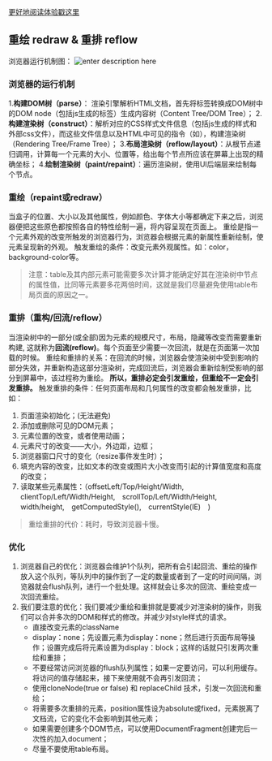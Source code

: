 [更好地阅读体验戳这里](https://gershonv.github.io/2018/07/10/%E9%87%8D%E6%8E%92%E5%92%8C%E9%87%8D%E7%BB%98/)

## 重绘 redraw & 重排 reflow
浏览器运行机制图：
![enter description here](http://pbj98r3fm.bkt.clouddn.com/%E6%B5%8F%E8%A7%88%E5%99%A8%E8%BF%90%E8%A1%8C%E6%9C%BA%E5%88%B6.png)

### 浏览器的运行机制

 1.**构建DOM树（parse）**： 渲染引擎解析HTML文档，首先将标签转换成DOM树中的DOM node（包括js生成的标签）生成内容树（Content Tree/DOM Tree）；
 2.**构建渲染树（construct）**：解析对应的CSS样式文件信息（包括js生成的样式和外部css文件），而这些文件信息以及HTML中可见的指令（如<b></b>），构建渲染树（Rendering Tree/Frame Tree）；
 3.**布局渲染树（reflow/layout）**：从根节点递归调用，计算每一个元素的大小、位置等，给出每个节点所应该在屏幕上出现的精确坐标；
 4.**绘制渲染树（paint/repaint）**：遍历渲染树，使用UI后端层来绘制每个节点。
 
 ### 重绘（repaint或redraw）
当盒子的位置、大小以及其他属性，例如颜色、字体大小等都确定下来之后，浏览器便把这些原色都按照各自的特性绘制一遍，将内容呈现在页面上。
重绘是指一个元素外观的改变所触发的浏览器行为，浏览器会根据元素的新属性重新绘制，使元素呈现新的外观。
触发重绘的条件：改变元素外观属性。如：color，background-color等。
> 注意：table及其内部元素可能需要多次计算才能确定好其在渲染树中节点的属性值，比同等元素要多花两倍时间，这就是我们尽量避免使用table布局页面的原因之一。

### 重排（重构/回流/reflow）
当渲染树中的一部分(或全部)因为元素的规模尺寸，布局，隐藏等改变而需要重新构建, 这就称为**回流(reflow)**。每个页面至少需要一次回流，就是在页面第一次加载的时候。
重绘和重排的关系：在回流的时候，浏览器会使渲染树中受到影响的部分失效，并重新构造这部分渲染树，完成回流后，浏览器会重新绘制受影响的部分到屏幕中，该过程称为重绘。
**所以，重排必定会引发重绘，但重绘不一定会引发重排。**
触发重排的条件：任何页面布局和几何属性的改变都会触发重排，比如：
1. 页面渲染初始化；(无法避免)
2. 添加或删除可见的DOM元素；
3. 元素位置的改变，或者使用动画；
4. 元素尺寸的改变——大小，外边距，边框；
5. 浏览器窗口尺寸的变化（resize事件发生时）；
6. 填充内容的改变，比如文本的改变或图片大小改变而引起的计算值宽度和高度的改变；
7. 读取某些元素属性：（offsetLeft/Top/Height/Width,　clientTop/Left/Width/Height,　scrollTop/Left/Width/Height,　width/height,　getComputedStyle(),　currentStyle(IE)　)

> 重绘重排的代价：耗时，导致浏览器卡慢。

### 优化
1. 浏览器自己的优化：浏览器会维护1个队列，把所有会引起回流、重绘的操作放入这个队列，等队列中的操作到了一定的数量或者到了一定的时间间隔，浏览器就会flush队列，进行一个批处理。这样就会让多次的回流、重绘变成一次回流重绘。
2. 我们要注意的优化：我们要减少重绘和重排就是要减少对渲染树的操作，则我们可以合并多次的DOM和样式的修改。并减少对style样式的请求。
	- 直接改变元素的className
	- display：none；先设置元素为display：none；然后进行页面布局等操作；设置完成后将元素设置为display：block；这样的话就只引发两次重绘和重排；
	- 不要经常访问浏览器的flush队列属性；如果一定要访问，可以利用缓存。将访问的值存储起来，接下来使用就不会再引发回流；
	- 使用cloneNode(true or false) 和 replaceChild 技术，引发一次回流和重绘；
	- 将需要多次重排的元素，position属性设为absolute或fixed，元素脱离了文档流，它的变化不会影响到其他元素；
	- 如果需要创建多个DOM节点，可以使用DocumentFragment创建完后一次性的加入document；
	- 尽量不要使用table布局。
